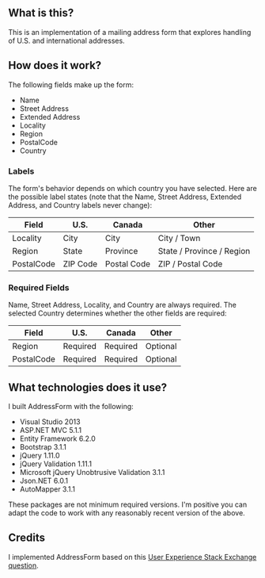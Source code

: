 ## What is this?
This is an implementation of a mailing address form that explores handling of U.S. and international addresses.

## How does it work?
The following fields make up the form:

* Name
* Street Address
* Extended Address
* Locality
* Region
* PostalCode
* Country

### Labels

The form's behavior depends on which country you have selected. Here are the possible label states 
(note that the Name, Street Address, Extended Address, and Country labels never change):

| Field       | U.S.     | Canada      | Other                     |
| ----------- | -------- | ----------- | ------------------------- |
| Locality    | City     | City        | City / Town               |
| Region      | State    | Province    | State / Province / Region |
| PostalCode  | ZIP Code | Postal Code | ZIP / Postal Code         |

### Required Fields

Name, Street Address, Locality, and Country are always required. The selected Country determines whether the 
other fields are required:

| Field       | U.S.     | Canada      | Other                     |
| ----------- | -------- | ----------- | ------------------------- |
| Region      | Required | Required    | Optional                  |
| PostalCode  | Required | Required    | Optional                  |

What technologies does it use?
---
I built AddressForm with the following:

* Visual Studio 2013
* ASP.NET MVC 5.1.1
* Entity Framework 6.2.0
* Bootstrap 3.1.1
* jQuery 1.11.0
* jQuery Validation 1.11.1
* Microsoft jQuery Unobtrusive Validation 3.1.1
* Json.NET 6.0.1
* AutoMapper 3.1.1

These packages are not minimum required versions. I'm positive you can adapt the code to work with any reasonably recent version of the above.

Credits
---
I implemented AddressForm based on this [User Experience Stack Exchange question](http://ux.stackexchange.com/questions/6556/best-pattern-for-international-address-forms).